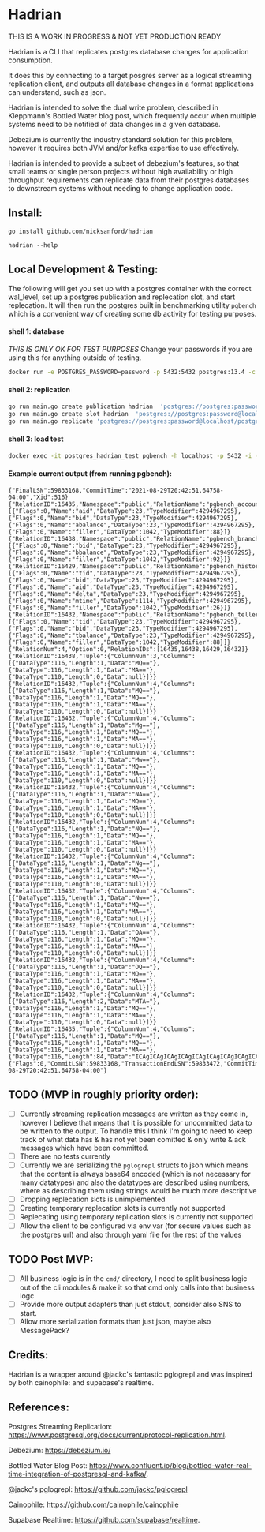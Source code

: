 # Hadrian

THIS IS A WORK IN PROGRESS & NOT YET PRODUCTION READY

Hadrian is a CLI that replicates postgres database changes for application
consumption.

It does this by connecting to a target posgres server as a logical streaming
replication client, and outputs all database changes in a format applications
can understand, such as json.

Hadrian is intended to solve the dual write problem, described in Kleppmann's
Bottled Water blog post, which frequently occur when multiple systems need to
be notified of data changes in a given database.

Debezium is currently the industry standard solution for this problem, however
it requires both JVM and/or kafka expertise to use effectively.

Hadrian is intended to provide a subset of debezium's features, so that small
teams or single person projects without high availability or high throughput
requirements can replicate data from their postgres databases to downstream
systems without needing to change application code.

## Install:
```
go install github.com/nicksanford/hadrian

hadrian --help
```

## Local Development & Testing:

The following will get you set up with a postgres container with the correct
wal_level, set up a postgres publication and replecation slot, and start
replecation. It will then run the postgres built in benchmarking utility
`pgbench` which is a convenient way of creating some db activity for testing
purposes.

#### shell 1: database
*THIS IS ONLY OK FOR TEST PURPOSES* Change your passwords if you are using this for anything outside of testing.
```bash
docker run -e POSTGRES_PASSWORD=password -p 5432:5432 postgres:13.4 -c wal_level=logical
```


####  shell 2: replication
```bash
go run main.go create publication hadrian  'postgres://postgres:password@localhost/postgres?replication=database'
go run main.go create slot hadrian  'postgres://postgres:password@localhost/postgres?replication=database'
go run main.go replicate 'postgres://postgres:password@localhost/postgres?replication=database' -s hadrian -p hadrian > output
```
#### shell 3: load test
```bash
docker exec -it postgres_hadrian_test pgbench -h localhost -p 5432 -i -U postgres
```

#### Example current output (from running pgbench):
```jsonlines
{"FinalLSN":59833168,"CommitTime":"2021-08-29T20:42:51.64758-04:00","Xid":516}
{"RelationID":16435,"Namespace":"public","RelationName":"pgbench_accounts","ReplicaIdentity":100,"ColumnNum":4,"Columns":[{"Flags":0,"Name":"aid","DataType":23,"TypeModifier":4294967295},{"Flags":0,"Name":"bid","DataType":23,"TypeModifier":4294967295},{"Flags":0,"Name":"abalance","DataType":23,"TypeModifier":4294967295},{"Flags":0,"Name":"filler","DataType":1042,"TypeModifier":88}]}
{"RelationID":16438,"Namespace":"public","RelationName":"pgbench_branches","ReplicaIdentity":100,"ColumnNum":3,"Columns":[{"Flags":0,"Name":"bid","DataType":23,"TypeModifier":4294967295},{"Flags":0,"Name":"bbalance","DataType":23,"TypeModifier":4294967295},{"Flags":0,"Name":"filler","DataType":1042,"TypeModifier":92}]}
{"RelationID":16429,"Namespace":"public","RelationName":"pgbench_history","ReplicaIdentity":100,"ColumnNum":6,"Columns":[{"Flags":0,"Name":"tid","DataType":23,"TypeModifier":4294967295},{"Flags":0,"Name":"bid","DataType":23,"TypeModifier":4294967295},{"Flags":0,"Name":"aid","DataType":23,"TypeModifier":4294967295},{"Flags":0,"Name":"delta","DataType":23,"TypeModifier":4294967295},{"Flags":0,"Name":"mtime","DataType":1114,"TypeModifier":4294967295},{"Flags":0,"Name":"filler","DataType":1042,"TypeModifier":26}]}
{"RelationID":16432,"Namespace":"public","RelationName":"pgbench_tellers","ReplicaIdentity":100,"ColumnNum":4,"Columns":[{"Flags":0,"Name":"tid","DataType":23,"TypeModifier":4294967295},{"Flags":0,"Name":"bid","DataType":23,"TypeModifier":4294967295},{"Flags":0,"Name":"tbalance","DataType":23,"TypeModifier":4294967295},{"Flags":0,"Name":"filler","DataType":1042,"TypeModifier":88}]}
{"RelationNum":4,"Option":0,"RelationIDs":[16435,16438,16429,16432]}
{"RelationID":16438,"Tuple":{"ColumnNum":3,"Columns":[{"DataType":116,"Length":1,"Data":"MQ=="},{"DataType":116,"Length":1,"Data":"MA=="},{"DataType":110,"Length":0,"Data":null}]}}
{"RelationID":16432,"Tuple":{"ColumnNum":4,"Columns":[{"DataType":116,"Length":1,"Data":"MQ=="},{"DataType":116,"Length":1,"Data":"MQ=="},{"DataType":116,"Length":1,"Data":"MA=="},{"DataType":110,"Length":0,"Data":null}]}}
{"RelationID":16432,"Tuple":{"ColumnNum":4,"Columns":[{"DataType":116,"Length":1,"Data":"Mg=="},{"DataType":116,"Length":1,"Data":"MQ=="},{"DataType":116,"Length":1,"Data":"MA=="},{"DataType":110,"Length":0,"Data":null}]}}
{"RelationID":16432,"Tuple":{"ColumnNum":4,"Columns":[{"DataType":116,"Length":1,"Data":"Mw=="},{"DataType":116,"Length":1,"Data":"MQ=="},{"DataType":116,"Length":1,"Data":"MA=="},{"DataType":110,"Length":0,"Data":null}]}}
{"RelationID":16432,"Tuple":{"ColumnNum":4,"Columns":[{"DataType":116,"Length":1,"Data":"NA=="},{"DataType":116,"Length":1,"Data":"MQ=="},{"DataType":116,"Length":1,"Data":"MA=="},{"DataType":110,"Length":0,"Data":null}]}}
{"RelationID":16432,"Tuple":{"ColumnNum":4,"Columns":[{"DataType":116,"Length":1,"Data":"NQ=="},{"DataType":116,"Length":1,"Data":"MQ=="},{"DataType":116,"Length":1,"Data":"MA=="},{"DataType":110,"Length":0,"Data":null}]}}
{"RelationID":16432,"Tuple":{"ColumnNum":4,"Columns":[{"DataType":116,"Length":1,"Data":"Ng=="},{"DataType":116,"Length":1,"Data":"MQ=="},{"DataType":116,"Length":1,"Data":"MA=="},{"DataType":110,"Length":0,"Data":null}]}}
{"RelationID":16432,"Tuple":{"ColumnNum":4,"Columns":[{"DataType":116,"Length":1,"Data":"Nw=="},{"DataType":116,"Length":1,"Data":"MQ=="},{"DataType":116,"Length":1,"Data":"MA=="},{"DataType":110,"Length":0,"Data":null}]}}
{"RelationID":16432,"Tuple":{"ColumnNum":4,"Columns":[{"DataType":116,"Length":1,"Data":"OA=="},{"DataType":116,"Length":1,"Data":"MQ=="},{"DataType":116,"Length":1,"Data":"MA=="},{"DataType":110,"Length":0,"Data":null}]}}
{"RelationID":16432,"Tuple":{"ColumnNum":4,"Columns":[{"DataType":116,"Length":1,"Data":"OQ=="},{"DataType":116,"Length":1,"Data":"MQ=="},{"DataType":116,"Length":1,"Data":"MA=="},{"DataType":110,"Length":0,"Data":null}]}}
{"RelationID":16432,"Tuple":{"ColumnNum":4,"Columns":[{"DataType":116,"Length":2,"Data":"MTA="},{"DataType":116,"Length":1,"Data":"MQ=="},{"DataType":116,"Length":1,"Data":"MA=="},{"DataType":110,"Length":0,"Data":null}]}}
{"RelationID":16435,"Tuple":{"ColumnNum":4,"Columns":[{"DataType":116,"Length":1,"Data":"MQ=="},{"DataType":116,"Length":1,"Data":"MQ=="},{"DataType":116,"Length":1,"Data":"MA=="},{"DataType":116,"Length":84,"Data":"ICAgICAgICAgICAgICAgICAgICAgICAgICAgICAgICAgICAgICAgICAgICAgICAgICAgICAgICAgICAgICAgICAgICAgICAgICAgICAgICAgICAg"}]}}
{"Flags":0,"CommitLSN":59833168,"TransactionEndLSN":59833472,"CommitTime":"2021-08-29T20:42:51.64758-04:00"}
```

## TODO (MVP in roughly priority order):

- [ ] Currently streaming replication messages are written as they come in, however I believe that means that it is possible for uncommitted data to be written to  the output. To handle this I think I'm going to need to keep track of what data has & has not yet been comitted & only write & ack messages which have been committed.
- [ ] There are no tests currently
- [ ] Currently we are serializing the `pglogrepl` structs to json which means that the content is always base64 encoded (which is not necessary for many datatypes) and also the datatypes are described using numbers, where as describing them using strings would be much more descriptive
- [ ] Dropping replecation slots is unimplemented
- [ ] Creating temporary replecation slots is currently not supported
- [ ] Replecating using temporary replication slots is currently not supported
- [ ] Allow the client to be configured via env var (for secure values such as the postgres url) and also through yaml file for the rest of the values

## TODO Post MVP:

- [ ] All business logic is in the `cmd/` directory, I need to split business logic out of the cli modules & make it so that cmd only calls into that business logc
- [ ] Provide more output adapters than just stdout, consider also SNS to start.
- [ ] Allow more serialization formats than just json, maybe also MessagePack?

## Credits:
Hadrian is a wrapper around @jackc's fantastic pglogrepl and was
inspired by both cainophile: and supabase's realtime.

## References:
Postgres Streaming Replication:
https://www.postgresql.org/docs/current/protocol-replication.html.

Debezium:
https://debezium.io/

Bottled Water Blog Post:
https://www.confluent.io/blog/bottled-water-real-time-integration-of-postgresql-and-kafka/.

@jackc's pglogrepl:
https://github.com/jackc/pglogrepl

Cainophile:
https://github.com/cainophile/cainophile

Supabase Realtime:
https://github.com/supabase/realtime.

